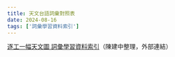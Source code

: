 ```yaml
---
title: 天文台語詞彙對照表
date: 2024-08-16
tags: ['詞彙學習資料索引']
---
```

[逐工一幅天文圖 詞彙學習資料索引](https://kiantiong.notion.site/5beaf59877b5475eb7550999964b6746)（陳建中整理，外部連結）
